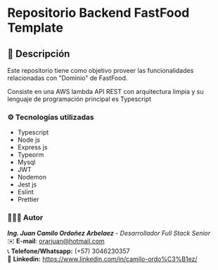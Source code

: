 # Repositorio Backend FastFood Template

## 📃 Descripción

Este repositorio tiene como objetivo proveer las funcionalidades relacionadas con "Dominio" de FastFood.

Consiste en una AWS lambda API REST con arquitectura limpia y su lenguaje de programación principal es Typescript

### ⚙️ Tecnologías utilizadas

-   Typescript
-   Node js
-   Express js
-   Typeorm
-   Mysql
-   JWT
-   Nodemon
-   Jest js
-   Eslint
-   Prettier

### 🙋🏽‍♂️ Autor

**_Ing. Juan Camilo Ordoñez Arbelaez_** - _Desarrollador Full Stack Senior_ </br>
✉️ **E-mail**: orarjuan@hotmail.com </br>
📞 **Telefone/Whatsapp:** (+57) 3046230357 </br>
📌 **Linkedin:** https://www.linkedin.com/in/camilo-ordo%C3%B1ez/

